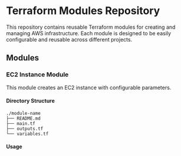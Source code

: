 
# Terraform Modules Repository

This repository contains reusable Terraform modules for creating and managing AWS infrastructure. Each module is designed to be easily configurable and reusable across different projects.

## Modules

### EC2 Instance Module

This module creates an EC2 instance with configurable parameters.

#### Directory Structure

```
./module-name
├── README.md
├── main.tf
├── outputs.tf
└── variables.tf
```

#### Usage
